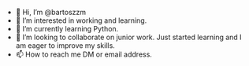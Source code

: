 - 👋 Hi, I’m @bartoszzm
- 👀 I’m interested in working and learning.
- 🌱 I’m currently learning Python.
- 💞️ I’m looking to collaborate on junior work. Just started learning and I am eager to improve my skills.
- 📫 How to reach me DM or email address.

<!---
fanaticous/fanaticous is a ✨ special ✨ repository because its `README.md` (this file) appears on your GitHub profile.
You can click the Preview link to take a look at your changes.
--->
